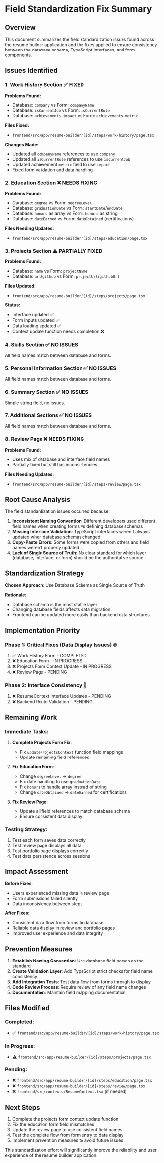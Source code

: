 # Field Standardization Fix Summary

## Overview
This document summarizes the field standardization issues found across the resume builder application and the fixes applied to ensure consistency between the database schema, TypeScript interfaces, and form components.

## Issues Identified

### 1. Work History Section ✅ FIXED
**Problems Found:**
- Database: `company` vs Form: `companyName`
- Database: `isCurrentJob` vs Form: `isCurrentRole`
- Database: `achievements.impact` vs Form: `achievements.metric`

**Files Fixed:**
- `frontend/src/app/resume-builder/[id]/steps/work-history/page.tsx`

**Changes Made:**
- Updated all `companyName` references to use `company`
- Updated all `isCurrentRole` references to use `isCurrentJob`
- Updated achievement `metric` field to use `impact`
- Fixed form validation and data handling

### 2. Education Section ❌ NEEDS FIXING
**Problems Found:**
- Database: `degree` vs Form: `degreeLevel`
- Database: `graduationDate` vs Form: `startDate`/`endDate`
- Database: `honors` as array vs Form: `honors` as string
- Database: `dateEarned` vs Form: `dateObtained` (certifications)

**Files Needing Updates:**
- `frontend/src/app/resume-builder/[id]/steps/education/page.tsx`

### 3. Projects Section ⚠️ PARTIALLY FIXED
**Problems Found:**
- Database: `name` vs Form: `projectName`
- Database: `url`/`github` vs Form: `projectUrl`/`githubUrl`

**Files Updated:**
- `frontend/src/app/resume-builder/[id]/steps/projects/page.tsx`

**Status:**
- Interface updated ✅
- Form inputs updated ✅
- Data loading updated ✅
- Context update function needs completion ❌

### 4. Skills Section ✅ NO ISSUES
All field names match between database and forms.

### 5. Personal Information Section ✅ NO ISSUES
All field names match between database and forms.

### 6. Summary Section ✅ NO ISSUES
Simple string field, no issues.

### 7. Additional Sections ✅ NO ISSUES
All field names match between database and forms.

### 8. Review Page ❌ NEEDS FIXING
**Problems Found:**
- Uses mix of database and interface field names
- Partially fixed but still has inconsistencies

**Files Needing Updates:**
- `frontend/src/app/resume-builder/[id]/steps/review/page.tsx`

## Root Cause Analysis

The field standardization issues occurred because:

1. **Inconsistent Naming Convention**: Different developers used different field names when creating forms vs defining database schemas
2. **Missing Interface Validation**: TypeScript interfaces weren't always updated when database schemas changed
3. **Copy-Paste Errors**: Some forms were copied from others and field names weren't properly updated
4. **Lack of Single Source of Truth**: No clear standard for which layer (database, interface, or form) should be the authoritative source

## Standardization Strategy

**Chosen Approach**: Use Database Schema as Single Source of Truth

**Rationale**:
- Database schema is the most stable layer
- Changing database fields affects data migration
- Frontend can be updated more easily than backend data structures

## Implementation Priority

### Phase 1: Critical Fixes (Data Display Issues) 🔥
1. ✅ Work History Form - COMPLETED
2. ❌ Education Form - IN PROGRESS
3. ❌ Projects Form Context Update - IN PROGRESS
4. ❌ Review Page - PENDING

### Phase 2: Interface Consistency 🔧
1. ❌ ResumeContext Interface Updates - PENDING
2. ❌ Backend Route Validation - PENDING

## Remaining Work

### Immediate Tasks:
1. **Complete Projects Form Fix**:
   - Fix `updateProjectsContext` function field mappings
   - Update remaining field references

2. **Fix Education Form**:
   - Change `degreeLevel` → `degree`
   - Fix date handling to use `graduationDate`
   - Fix `honors` to handle array instead of string
   - Change `dateObtained` → `dateEarned` for certifications

3. **Fix Review Page**:
   - Update all field references to match database schema
   - Ensure consistent data display

### Testing Strategy:
1. Test each form saves data correctly
2. Test review page displays all data
3. Test portfolio page displays correctly
4. Test data persistence across sessions

## Impact Assessment

**Before Fixes**:
- Users experienced missing data in review page
- Form submissions failed silently
- Data inconsistency between steps

**After Fixes**:
- Consistent data flow from forms to database
- Reliable data display in review and portfolio pages
- Improved user experience and data integrity

## Prevention Measures

1. **Establish Naming Convention**: Use database field names as the standard
2. **Create Validation Layer**: Add TypeScript strict checks for field name consistency
3. **Add Integration Tests**: Test data flow from forms through to display
4. **Code Review Process**: Require review of any field name changes
5. **Documentation**: Maintain field mapping documentation

## Files Modified

### Completed:
- ✅ `frontend/src/app/resume-builder/[id]/steps/work-history/page.tsx`

### In Progress:
- ⚠️ `frontend/src/app/resume-builder/[id]/steps/projects/page.tsx`

### Pending:
- ❌ `frontend/src/app/resume-builder/[id]/steps/education/page.tsx`
- ❌ `frontend/src/app/resume-builder/[id]/steps/review/page.tsx`
- ❌ `frontend/src/contexts/ResumeContext.tsx` (if needed)

## Next Steps

1. Complete the projects form context update function
2. Fix the education form field mismatches
3. Update the review page to use consistent field names
4. Test the complete flow from form entry to data display
5. Implement prevention measures to avoid future issues

This standardization effort will significantly improve the reliability and user experience of the resume builder application.
